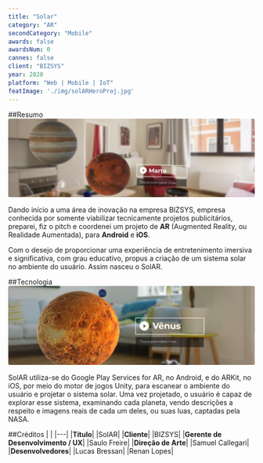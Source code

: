 ```yaml
---
title: "Solar"
category: "AR"
secondCategory: "Mobile"
awards: false
awardsNum: 0
cannes: false
client: "BIZSYS"
year: 2020
platform: "Web | Mobile | IoT"
featImage: './img/solARHeroProj.jpg'
---
```


##Resumo
![](/img/Solar1.jpg)

Dando início a uma área de inovação na empresa BIZSYS, empresa conhecida por somente viabilizar tecnicamente projetos publicitários, preparei, fiz o pitch e coordenei um projeto de **AR** (Augmented Reality, ou Realidade Aumentada), para **Android** e **iOS**.

Com o desejo de proporcionar uma experiência de entretenimento imersiva e significativa, com grau educativo, propus a criação de um sistema solar no ambiente do usuário. Assim nasceu o SolAR.

##Tecnologia
![](/img/Solar2.jpg)

SolAR utiliza-se do Google Play Services for AR, no Android, e do ARKit, no iOS, por meio do motor de jogos Unity, para escanear o ambiente do usuário e projetar o sistema solar. Uma vez projetado, o usuário é capaz de explorar esse sistema, examinando cada planeta, vendo descrições a respeito e imagens reais de cada um deles, ou suas luas, captadas pela NASA.

##Créditos
|   |
|---|
|**Título**|
|SolAR|
|**Cliente**|
|BIZSYS|
|**Gerente de Desenvolvimento / UX**|
|Saulo Freire|
|**Direção de Arte**|
|Samuel Callegari|
|**Desenvolvedores**|
|Lucas Bressan|
|Renan Lopes|